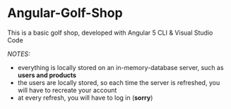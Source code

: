 # Angular-Golf-Shop
This is a basic golf shop, developed with Angular 5 CLI &amp; Visual Studio Code

*NOTES:*
- everything is locally stored on an in-memory-database server, such as **users and products**
- the users are locally stored, so each time the server is refreshed, you will have to recreate your account
- at every refresh, you will have to log in (**sorry**)

